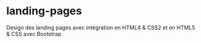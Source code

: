 # landing-pages
Design des landing pages avec intégration en HTML4 &amp; CSS2 et en HTML5 &amp; CSS avec Bootstrap
